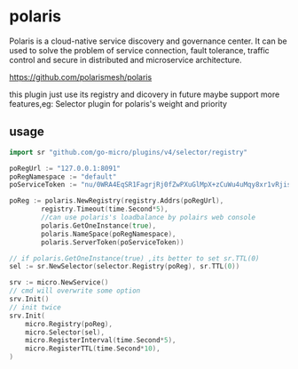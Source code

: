 # polaris

Polaris is a cloud-native service discovery and governance center. It can be used to solve the problem of service connection, fault tolerance, traffic control and secure in distributed and microservice architecture.

https://github.com/polarismesh/polaris

this plugin just use its registry and dicovery
in future maybe support more features,eg: Selector plugin for polaris's weight and priority

## usage


```go
import sr "github.com/go-micro/plugins/v4/selector/registry"

poRegUrl := "127.0.0.1:8091"
poRegNamespace := "default"
poServiceToken := "nu/0WRA4EqSR1FagrjRj0fZwPXuGlMpX+zCuWu4uMqy8xr1vRjisSbA25aAC3mtU8MeeRsKhQiDAynUR09I="

poReg := polaris.NewRegistry(registry.Addrs(poRegUrl),
		registry.Timeout(time.Second*5),
		//can use polaris's loadbalance by polairs web console
		polaris.GetOneInstance(true),
		polaris.NameSpace(poRegNamespace),
		polaris.ServerToken(poServiceToken))

// if polaris.GetOneInstance(true) ,its better to set sr.TTL(0)
sel := sr.NewSelector(selector.Registry(poReg), sr.TTL(0))

srv := micro.NewService()
// cmd will overwrite some option
srv.Init()
// init twice
srv.Init(
	micro.Registry(poReg),
	micro.Selector(sel),
	micro.RegisterInterval(time.Second*5),
	micro.RegisterTTL(time.Second*10),
)

```
